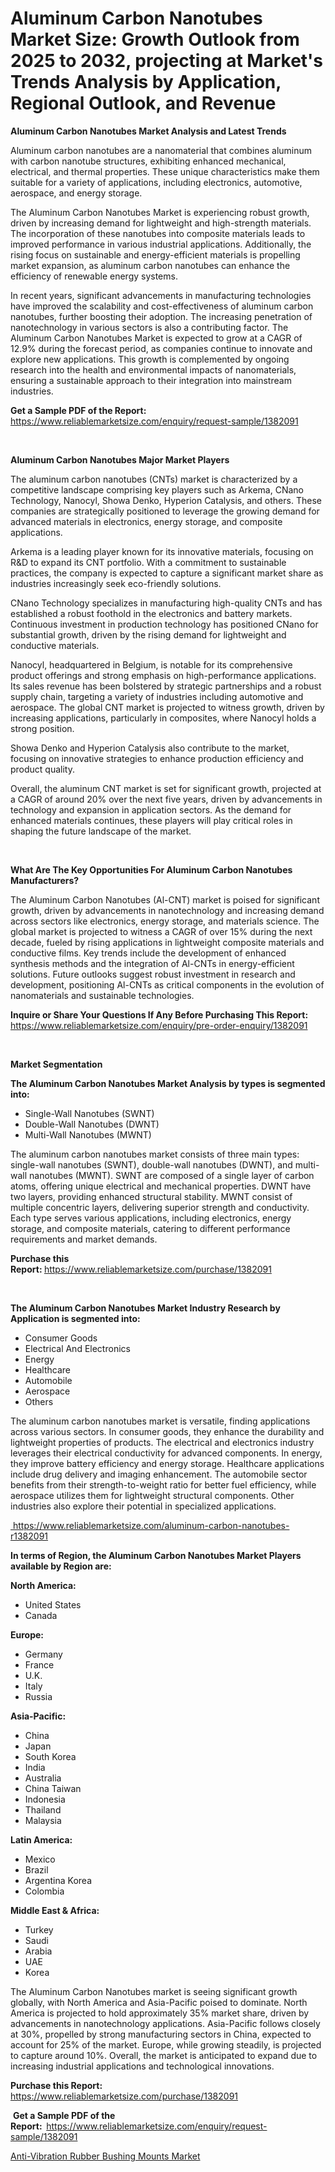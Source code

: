 <p><h1>Aluminum Carbon Nanotubes Market Size: Growth Outlook from 2025 to 2032, projecting at Market's Trends Analysis by Application, Regional Outlook, and Revenue</h1></p><p><strong>Aluminum Carbon Nanotubes Market Analysis and Latest Trends</strong></p>
<p><p>Aluminum carbon nanotubes are a nanomaterial that combines aluminum with carbon nanotube structures, exhibiting enhanced mechanical, electrical, and thermal properties. These unique characteristics make them suitable for a variety of applications, including electronics, automotive, aerospace, and energy storage.</p><p>The Aluminum Carbon Nanotubes Market is experiencing robust growth, driven by increasing demand for lightweight and high-strength materials. The incorporation of these nanotubes into composite materials leads to improved performance in various industrial applications. Additionally, the rising focus on sustainable and energy-efficient materials is propelling market expansion, as aluminum carbon nanotubes can enhance the efficiency of renewable energy systems.</p><p>In recent years, significant advancements in manufacturing technologies have improved the scalability and cost-effectiveness of aluminum carbon nanotubes, further boosting their adoption. The increasing penetration of nanotechnology in various sectors is also a contributing factor. The Aluminum Carbon Nanotubes Market is expected to grow at a CAGR of 12.9% during the forecast period, as companies continue to innovate and explore new applications. This growth is complemented by ongoing research into the health and environmental impacts of nanomaterials, ensuring a sustainable approach to their integration into mainstream industries.</p></p>
<p><strong>Get a Sample PDF of the Report:&nbsp;</strong> <a href="https://www.reliablemarketsize.com/enquiry/request-sample/1382091?utm_campaign=3552&utm_medium=2&utm_source=Github&utm_content=ia&utm_term=02042025&utm_id=aluminum-carbon-nanotubes">https://www.reliablemarketsize.com/enquiry/request-sample/1382091</a></p>
<p>&nbsp;</p>
<p><strong>Aluminum Carbon Nanotubes Major Market Players</strong></p>
<p><p>The aluminum carbon nanotubes (CNTs) market is characterized by a competitive landscape comprising key players such as Arkema, CNano Technology, Nanocyl, Showa Denko, Hyperion Catalysis, and others. These companies are strategically positioned to leverage the growing demand for advanced materials in electronics, energy storage, and composite applications.</p><p>Arkema is a leading player known for its innovative materials, focusing on R&D to expand its CNT portfolio. With a commitment to sustainable practices, the company is expected to capture a significant market share as industries increasingly seek eco-friendly solutions. </p><p>CNano Technology specializes in manufacturing high-quality CNTs and has established a robust foothold in the electronics and battery markets. Continuous investment in production technology has positioned CNano for substantial growth, driven by the rising demand for lightweight and conductive materials.</p><p>Nanocyl, headquartered in Belgium, is notable for its comprehensive product offerings and strong emphasis on high-performance applications. Its sales revenue has been bolstered by strategic partnerships and a robust supply chain, targeting a variety of industries including automotive and aerospace. The global CNT market is projected to witness growth, driven by increasing applications, particularly in composites, where Nanocyl holds a strong position.</p><p>Showa Denko and Hyperion Catalysis also contribute to the market, focusing on innovative strategies to enhance production efficiency and product quality. </p><p>Overall, the aluminum CNT market is set for significant growth, projected at a CAGR of around 20% over the next five years, driven by advancements in technology and expansion in application sectors. As the demand for enhanced materials continues, these players will play critical roles in shaping the future landscape of the market.</p></p>
<p>&nbsp;</p>
<p><strong>What Are The Key Opportunities For Aluminum Carbon Nanotubes Manufacturers?</strong></p>
<p><p>The Aluminum Carbon Nanotubes (Al-CNT) market is poised for significant growth, driven by advancements in nanotechnology and increasing demand across sectors like electronics, energy storage, and materials science. The global market is projected to witness a CAGR of over 15% during the next decade, fueled by rising applications in lightweight composite materials and conductive films. Key trends include the development of enhanced synthesis methods and the integration of Al-CNTs in energy-efficient solutions. Future outlooks suggest robust investment in research and development, positioning Al-CNTs as critical components in the evolution of nanomaterials and sustainable technologies.</p></p>
<p><strong>Inquire or Share Your Questions If Any Before Purchasing This Report:</strong> <a href="https://www.reliablemarketsize.com/enquiry/pre-order-enquiry/1382091?utm_campaign=3552&utm_medium=2&utm_source=Github&utm_content=ia&utm_term=02042025&utm_id=aluminum-carbon-nanotubes">https://www.reliablemarketsize.com/enquiry/pre-order-enquiry/1382091</a></p>
<p>&nbsp;</p>
<p><strong>Market Segmentation</strong></p>
<p><strong>The Aluminum Carbon Nanotubes Market Analysis by types is segmented into:</strong></p>
<p><ul><li>Single-Wall Nanotubes (SWNT)</li><li>Double-Wall Nanotubes (DWNT)</li><li>Multi-Wall Nanotubes (MWNT)</li></ul></p>
<p><p>The aluminum carbon nanotubes market consists of three main types: single-wall nanotubes (SWNT), double-wall nanotubes (DWNT), and multi-wall nanotubes (MWNT). SWNT are composed of a single layer of carbon atoms, offering unique electrical and mechanical properties. DWNT have two layers, providing enhanced structural stability. MWNT consist of multiple concentric layers, delivering superior strength and conductivity. Each type serves various applications, including electronics, energy storage, and composite materials, catering to different performance requirements and market demands.</p></p>
<p><strong>Purchase this Report:&nbsp;</strong><a href="https://www.reliablemarketsize.com/purchase/1382091?utm_campaign=3552&utm_medium=2&utm_source=Github&utm_content=ia&utm_term=02042025&utm_id=aluminum-carbon-nanotubes">https://www.reliablemarketsize.com/purchase/1382091</a></p>
<p>&nbsp;</p>
<p><strong>The Aluminum Carbon Nanotubes Market Industry Research by Application is segmented into:</strong></p>
<p><ul><li>Consumer Goods</li><li>Electrical And Electronics</li><li>Energy</li><li>Healthcare</li><li>Automobile</li><li>Aerospace</li><li>Others</li></ul></p>
<p><p>The aluminum carbon nanotubes market is versatile, finding applications across various sectors. In consumer goods, they enhance the durability and lightweight properties of products. The electrical and electronics industry leverages their electrical conductivity for advanced components. In energy, they improve battery efficiency and energy storage. Healthcare applications include drug delivery and imaging enhancement. The automobile sector benefits from their strength-to-weight ratio for better fuel efficiency, while aerospace utilizes them for lightweight structural components. Other industries also explore their potential in specialized applications.</p></p>
<p><a href="https://www.reliablemarketsize.com/aluminum-carbon-nanotubes-r1382091?utm_campaign=3552&utm_medium=2&utm_source=Github&utm_content=ia&utm_term=02042025&utm_id=aluminum-carbon-nanotubes">&nbsp;https://www.reliablemarketsize.com/aluminum-carbon-nanotubes-r1382091</a></p>
<p><strong>In terms of Region, the Aluminum Carbon Nanotubes Market Players available by Region are:</strong></p>
<p>
    <p> <strong> North America: </strong>
        <ul>
            <li>United States</li>
            <li>Canada</li>
        </ul>
        </p> 
    <p> <strong> Europe: </strong>
        <ul>
            <li>Germany</li>
            <li>France</li>
            <li>U.K.</li>
            <li>Italy</li>
            <li>Russia</li>
        </ul>
        </p> 
    <p> <strong> Asia-Pacific: </strong>
        <ul>
            <li>China</li>
            <li>Japan</li>
            <li>South Korea</li>
            <li>India</li>
            <li>Australia</li>
            <li>China Taiwan</li>
            <li>Indonesia</li>
            <li>Thailand</li>
            <li>Malaysia</li>
        </ul>
        </p> 
    <p> <strong> Latin America: </strong>
        <ul>
            <li>Mexico</li>
            <li>Brazil</li>
            <li>Argentina Korea</li>
            <li>Colombia</li>
        </ul>
        </p> 
    <p> <strong> Middle East & Africa: </strong>
        <ul>
            <li>Turkey</li>
            <li>Saudi</li>
            <li>Arabia</li>
            <li>UAE</li>
            <li>Korea</li>
        </ul>
    </p>
    </p>
<p><p>The Aluminum Carbon Nanotubes market is seeing significant growth globally, with North America and Asia-Pacific poised to dominate. North America is projected to hold approximately 35% market share, driven by advancements in nanotechnology applications. Asia-Pacific follows closely at 30%, propelled by strong manufacturing sectors in China, expected to account for 25% of the market. Europe, while growing steadily, is projected to capture around 10%. Overall, the market is anticipated to expand due to increasing industrial applications and technological innovations.</p></p>
<p><strong>Purchase this Report: </strong><a href="https://www.reliablemarketsize.com/purchase/1382091?utm_campaign=3552&utm_medium=2&utm_source=Github&utm_content=ia&utm_term=02042025&utm_id=aluminum-carbon-nanotubes">https://www.reliablemarketsize.com/purchase/1382091</a></p>
<p>&nbsp;<strong>Get a Sample PDF of the Report:&nbsp;&nbsp;</strong><a href="https://www.reliablemarketsize.com/enquiry/request-sample/1382091?utm_campaign=3552&utm_medium=2&utm_source=Github&utm_content=ia&utm_term=02042025&utm_id=aluminum-carbon-nanotubes">https://www.reliablemarketsize.com/enquiry/request-sample/1382091</a></p>
<p><strong></strong></p>
<p><p><a href="https://github.com/jhoonatsev/Market-Research-Report-List-1/blob/main/anti-vibration-rubber-bushing-mounts-market.md?utm_campaign=3552&utm_medium=2&utm_source=Github&utm_content=ia&utm_term=02042025&utm_id=aluminum-carbon-nanotubes">Anti-Vibration Rubber Bushing Mounts Market</a></p></p>